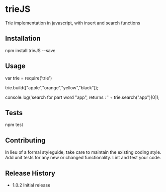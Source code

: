 trieJS
======

Trie implementation in javascript, with insert and search functions

## Installation

  npm install trieJS --save

## Usage

  var trie = require('trie')


  trie.build(["apple","orange","yellow","black"]);

  console.log('search for part word "app", returns : ' + trie.search("app")[0]);

## Tests

  npm test

## Contributing

In lieu of a formal styleguide, take care to maintain the existing coding style.
Add unit tests for any new or changed functionality. Lint and test your code.

## Release History

* 1.0.2 Initial release
